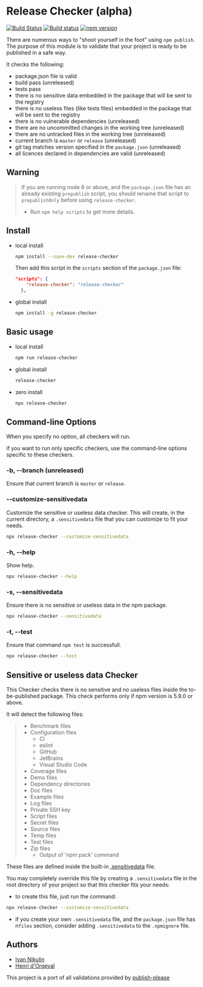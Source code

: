 # Release Checker (alpha)

[![Build Status](https://travis-ci.org/hdorgeval/release-checker.svg?branch=master)](https://travis-ci.org/hdorgeval/release-checker)
[![Build status](https://ci.appveyor.com/api/projects/status/ltcrrup7unm78tir?svg=true)](https://ci.appveyor.com/project/hdorgeval/release-checker)
[![npm version](https://img.shields.io/npm/v/release-checker.svg)](https://www.npmjs.com/package/release-checker)

There are numerous ways to "shoot yourself in the foot" using `npm publish`. The purpose of this module is to validate that your project is ready to be published in a safe way.

It checks the following:

- package.json file is valid
- build pass (unreleased)
- tests pass
- there is no sensitive data embedded in the package that will be sent to the registry
- there is no useless files (like tests files) embedded in the package that will be sent to the registry
- there is no vulnerable dependencies (unreleased)
- there are no uncommitted changes in the working tree (unreleased)
- there are no untracked files in the working tree (unreleased)
- current branch is `master` or `release` (unreleased)
- git tag matches version specified in the `package.json` (unreleased)
- all licences declared in dependencies are valid (unreleased)

## Warning

> If you are running node 8 or above, and the `package.json` file has an already existing `prepublish` script, you should rename that script to `prepublishOnly` before using `release-checker`.
>
> - Run `npm help scripts` to get more details.

## Install

- local install

  ```sh
  npm install --save-dev release-checker
  ```

  Then add this script in the `scripts` section of the `package.json` file:

  ```json
  "scripts": {
      "release-checker": "release-checker"
    },
  ```

- global install

  ```sh
  npm install -g release-checker
  ```

## Basic usage

- local install

  ```sh
  npm run release-checker
  ```

- global install

  ```sh
  release-checker
  ```

- zero install

  ```sh
  npx release-checker
  ```

## Command-line Options

When you specify no option, all checkers will run.

if you want to run only specific checkers, use the command-line options specific to these checkers.

### -b, --branch (unreleased)

Ensure that current branch is `master` or `release`.

### --customize-sensitivedata

Customize the sensitive or useless data checker.
This will create, in the current directory, a `.sensitivedata` file that you can customize to fit your needs.

```sh
npx release-checker --customize-sensitivedata
```

### -h, --help

Show help.

```sh
npx release-checker --help
```

### -s, --sensitivedata

Ensure there is no sensitive or useless data in the npm package.

```sh
npx release-checker --sensitivedata
```

### -t, --test

Ensure that command `npm test` is successfull.

```sh
npx release-checker --test
```

## Sensitive or useless data Checker

This Checker checks there is no sensitive and no useless files inside the to-be-published package. This check performs only if npm version is 5.9.0 or above.

It will detect the following files:

> - Benchmark files
> - Configuration files
>   - CI
>   - eslint
>   - GitHub
>   - JetBrains
>   - Visual Studio Code
> - Coverage files
> - Demo files
> - Dependency directories
> - Doc files
> - Example files
> - Log files
> - Private SSH key
> - Script files
> - Secret files
> - Source files
> - Temp files
> - Test files
> - Zip files
>   - Output of 'npm pack' command

These files are defined inside the built-in [.sensitivedata](lib/checkers/sensitive-data-checker/.sensitivedata) file.

You may completely override this file by creating a `.sensitivedata` file in the root directory of your project so that this checker fits your needs:

- to create this file, just run the command:

```sh
npx release-checker --customize-sensitivedata
```

- if you create your own `.sensitivedata` file, and the `package.json` file has n`files` section, consider adding `.sensitivedata` to the `.npmignore` file.

## Authors

- [Ivan Nikulin](https://github.com/inikulin)
- [Henri d'Orgeval](https://github.com/hdorgeval)

This project is a port of all validations provided by [publish-please](https://github.com/inikulin/publish-please)
